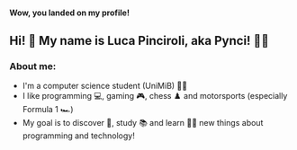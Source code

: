 #### Wow, you landed on my profile!
## Hi! 👋 My name is Luca Pinciroli, aka Pynci! :man_student:

### About me:
* I'm a computer science student (UniMiB) 🧑‍🎓
* I like programming :computer:, gaming :video_game:, chess ♟️ and motorsports (especially Formula 1 :racing_car:)
* My goal is to discover 🧭, study 📚 and learn 👨‍💻 new things about programming and technology!
